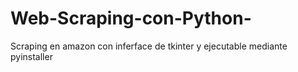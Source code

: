 # Web-Scraping-con-Python-
Scraping en amazon con inferface de tkinter y ejecutable mediante pyinstaller
